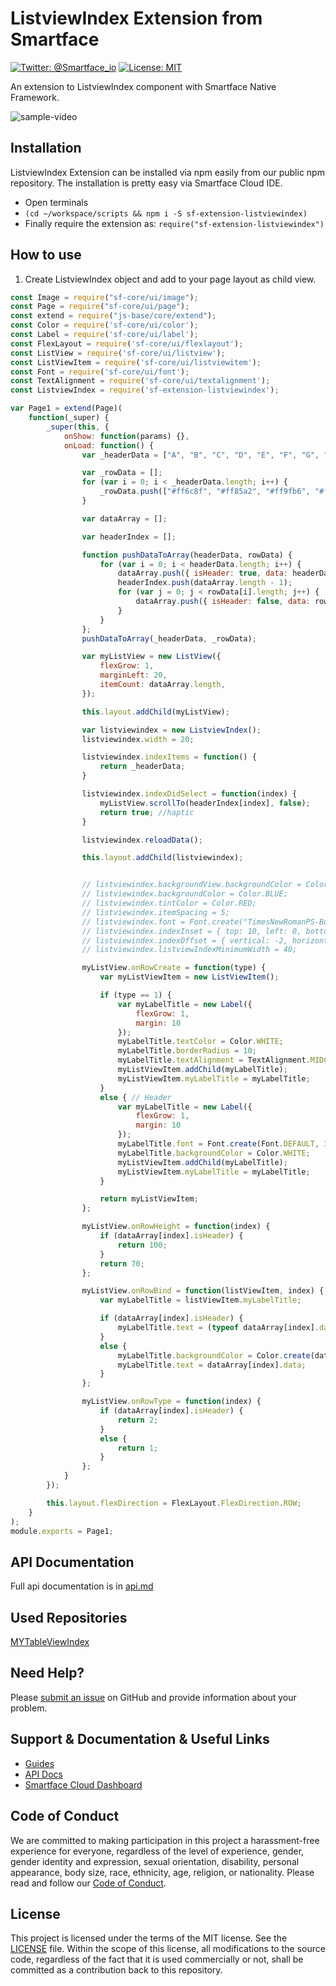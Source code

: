 # ListviewIndex Extension from Smartface
[![Twitter: @Smartface_io](https://img.shields.io/badge/contact-@Smartface_io-blue.svg?style=flat)](https://twitter.com/smartface_io)
[![License: MIT](https://img.shields.io/badge/License-MIT-blue.svg)](https://github.com/smartface/sf-extension-amce/blob/master/LICENSE)

An extension to ListviewIndex component with Smartface Native Framework.

![sample-video](https://github.com/smartface/sf-extension-listviewindex/tree/master/assets/listviewindexsample.gif)

## Installation
ListviewIndex Extension can be installed via npm easily from our public npm repository. The installation is pretty easy via Smartface Cloud IDE.

- Open terminals
- `(cd ~/workspace/scripts && npm i -S sf-extension-listviewindex)`
- Finally require the extension as: `require("sf-extension-listviewindex")`

## How to use
1) Create ListviewIndex object and add to your page layout as child view.
```javascript
const Image = require("sf-core/ui/image");
const Page = require("sf-core/ui/page");
const extend = require("js-base/core/extend");
const Color = require('sf-core/ui/color');
const Label = require('sf-core/ui/label');
const FlexLayout = require('sf-core/ui/flexlayout');
const ListView = require('sf-core/ui/listview');
const ListViewItem = require('sf-core/ui/listviewitem');
const Font = require('sf-core/ui/font');
const TextAlignment = require('sf-core/ui/textalignment');
const ListviewIndex = require('sf-extension-listviewindex');

var Page1 = extend(Page)(
    function(_super) {
        _super(this, {
            onShow: function(params) {},
            onLoad: function() {
                var _headerData = ["A", "B", "C", "D", "E", "F", "G", "H", "I", "J", "K", "L", "M", "N", "O", "P", "R", "S", "T", "U", "V", "W", "X", "Y", "Z", Image.createFromFile("images://trash.png")];

                var _rowData = [];
                for (var i = 0; i < _headerData.length; i++) {
                    _rowData.push(["#ff6c8f", "#ff85a2", "#ff9fb6", "#ffb8c9", "#ffd2dc", "#ffebf0"]);
                }

                var dataArray = [];

                var headerIndex = [];

                function pushDataToArray(headerData, rowData) {
                    for (var i = 0; i < headerData.length; i++) {
                        dataArray.push({ isHeader: true, data: headerData[i] });
                        headerIndex.push(dataArray.length - 1);
                        for (var j = 0; j < rowData[i].length; j++) {
                            dataArray.push({ isHeader: false, data: rowData[i][j] });
                        }
                    }
                };
                pushDataToArray(_headerData, _rowData);

                var myListView = new ListView({
                    flexGrow: 1,
                    marginLeft: 20,
                    itemCount: dataArray.length,
                });

                this.layout.addChild(myListView);

                var listviewindex = new ListviewIndex();
                listviewindex.width = 20;

                listviewindex.indexItems = function() {
                    return _headerData;
                }

                listviewindex.indexDidSelect = function(index) {
                    myListView.scrollTo(headerIndex[index], false);
                    return true; //haptic
                }

                listviewindex.reloadData();

                this.layout.addChild(listviewindex);


                // listviewindex.backgroundView.backgroundColor = Color.GREEN;
                // listviewindex.backgroundColor = Color.BLUE;
                // listviewindex.tintColor = Color.RED;
                // listviewindex.itemSpacing = 5;
                // listviewindex.font = Font.create("TimesNewRomanPS-BoldMT", 16);
                // listviewindex.indexInset = { top: 10, left: 0, bottom: 10, right: 0 };
                // listviewindex.indexOffset = { vertical: -2, horizontal: -2 };
                // listviewindex.listviewIndexMinimumWidth = 40;

                myListView.onRowCreate = function(type) {
                    var myListViewItem = new ListViewItem();

                    if (type == 1) {
                        var myLabelTitle = new Label({
                            flexGrow: 1,
                            margin: 10
                        });
                        myLabelTitle.textColor = Color.WHITE;
                        myLabelTitle.borderRadius = 10;
                        myLabelTitle.textAlignment = TextAlignment.MIDCENTER;
                        myListViewItem.addChild(myLabelTitle);
                        myListViewItem.myLabelTitle = myLabelTitle;
                    }
                    else { // Header
                        var myLabelTitle = new Label({
                            flexGrow: 1,
                            margin: 10
                        });
                        myLabelTitle.font = Font.create(Font.DEFAULT, 30, Font.BOLD);
                        myLabelTitle.backgroundColor = Color.WHITE;
                        myListViewItem.addChild(myLabelTitle);
                        myListViewItem.myLabelTitle = myLabelTitle;
                    }

                    return myListViewItem;
                };

                myListView.onRowHeight = function(index) {
                    if (dataArray[index].isHeader) {
                        return 100;
                    }
                    return 70;
                };

                myListView.onRowBind = function(listViewItem, index) {
                    var myLabelTitle = listViewItem.myLabelTitle;

                    if (dataArray[index].isHeader) {
                        myLabelTitle.text = (typeof dataArray[index].data === 'string') ? dataArray[index].data : "Image";
                    }
                    else {
                        myLabelTitle.backgroundColor = Color.create(dataArray[index].data);
                        myLabelTitle.text = dataArray[index].data;
                    }
                };

                myListView.onRowType = function(index) {
                    if (dataArray[index].isHeader) {
                        return 2;
                    }
                    else {
                        return 1;
                    }
                };
            }
        });

        this.layout.flexDirection = FlexLayout.FlexDirection.ROW;
    }
);
module.exports = Page1;
```

## API Documentation
Full api documentation is in [api.md](./api.md)

## Used Repositories
[MYTableViewIndex](https://github.com/mindz-eye/MYTableViewIndex)

## Need Help?
Please [submit an issue](https://github.com/smartface/sf-extension-listviewindex/issues) on GitHub and provide information about your problem.

## Support & Documentation & Useful Links
- [Guides](https://developer.smartface.io)
- [API Docs](http://ref.smartface.io)
- [Smartface Cloud Dashboard](https://cloud.smartface.io)

## Code of Conduct
We are committed to making participation in this project a harassment-free experience for everyone, regardless of the level of experience, gender, gender identity and expression, sexual orientation, disability, personal appearance, body size, race, ethnicity, age, religion, or nationality.
Please read and follow our [Code of Conduct](./CODE_OF_CONDUCT.md).

## License
This project is licensed under the terms of the MIT license. See the [LICENSE](./LICENSE) file. Within the scope of this license, all modifications to the source code, regardless of the fact that it is used commercially or not, shall be committed as a contribution back to this repository.
